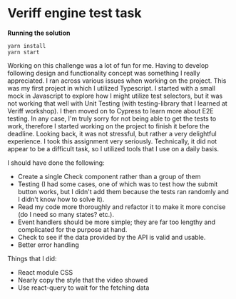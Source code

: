 # Veriff engine test task
**Running the solution**
```
yarn install
yarn start
```
Working on this challenge was a lot of fun for me. Having to develop following design and functionality concept was something I really appreciated.
I ran across various issues when working on the project. This was my first project in which I utilized Typescript. I started with a small mock in Javascript to explore how I might utilize test selectors, but it was not working that well with Unit Testing (with testing-library that I learned at Veriff workshop). I then moved on to Cypress to learn more about E2E testing. In any case, I'm truly sorry for not being able to get the tests to work, therefore I started working on the project to finish it before the deadline.
Looking back, it was not stressful, but rather a very delightful experience.
I took this assignment very seriously.
Technically, it did not appear to be a difficult task, so I utilized tools that I use on a daily basis.

I should have done the following:
* Create a single Check component rather than a group of them
* Testing (I had some cases, one of which was to test how the submit button works, but I didn't add them because the tests ran randomly and I didn't know how to solve it).
* Read my code more thoroughly and refactor it to make it more concise (do I need so many states? etc.).
* Event handlers should be more simple; they are far too lengthy and complicated for the purpose at hand.
* Check to see if the data provided by the API is valid and usable.
* Better error handling

Things that I did:
* React module CSS
* Nearly copy the style that the video showed
* Use react-query to wait for the fetching data


